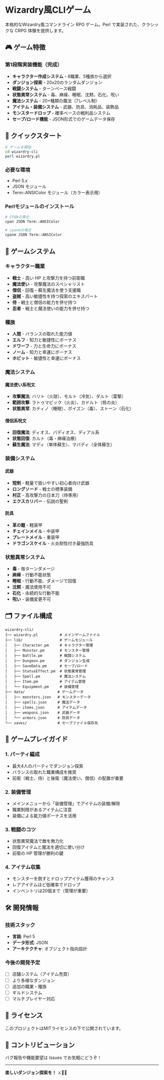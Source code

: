 # Wizardry風CLIゲーム

本格的なWizardry風コマンドライン RPG ゲーム。Perl で実装された、クラシックな CRPG 体験を提供します。

## 🎮 ゲーム特徴

### 第1段階実装機能（完成）
- **キャラクター作成システム** - 6職業、5種族から選択
- **ダンジョン探索** - 20x20のランダムダンジョン
- **戦闘システム** - ターンベース戦闘
- **状態異常システム** - 毒、麻痺、睡眠、沈黙、石化、呪い
- **魔法システム** - 20+種類の魔法（7レベル制）
- **アイテム・装備システム** - 武器、防具、消耗品、装飾品
- **モンスタードロップ** - 確率ベースの戦利品システム
- **セーブ/ロード機能** - JSON形式でのゲームデータ保存

## 🚀 クイックスタート

```bash
# ゲームを開始
cd wizardry-cli
perl wizardry.pl
```

### 必要な環境
- Perl 5.x
- JSON モジュール
- Term::ANSIColor モジュール（カラー表示用）

### Perlモジュールのインストール
```bash
# CPANの場合
cpan JSON Term::ANSIColor

# cpanmの場合
cpanm JSON Term::ANSIColor
```

## 📖 ゲームシステム

### キャラクター職業
- **戦士** - 高い HP と攻撃力を持つ前衛職
- **魔法使い** - 攻撃魔法のスペシャリスト
- **僧侶** - 回復・蘇生魔法を使う支援職
- **盗賊** - 高い敏捷性を持つ探索のエキスパート  
- **侍** - 戦士と僧侶の能力を併せ持つ
- **忍者** - 戦士と魔法使いの能力を併せ持つ

### 種族
- **人間** - バランスの取れた能力値
- **エルフ** - 知力と敏捷性にボーナス
- **ドワーフ** - 力と生命力にボーナス  
- **ノーム** - 知力と幸運にボーナス
- **ホビット** - 敏捷性と幸運にボーナス

### 魔法システム
#### 魔法使い系呪文
- **攻撃魔法**: ハリト（火球）、モルト（冷気）、ダルト（雷撃）
- **範囲攻撃**: ラトゥマピック（火炎）、カドルト（核の炎）
- **状態異常**: カティノ（睡眠）、ポイズン（毒）、ストーン（石化）

#### 僧侶系呪文  
- **回復魔法**: ディオス、バディオス、ディアル系
- **状態回復**: カルト（毒・麻痺治療）
- **蘇生魔法**: マディ（単体蘇生）、マバディ（全体蘇生）

### 装備システム
#### 武器
- **短剣** - 軽量で扱いやすい初心者向け武器
- **ロングソード** - 戦士の標準装備
- **村正** - 高攻撃力の日本刀（侍専用）
- **エクスカリバー** - 伝説の聖剣

#### 防具  
- **革の鎧** - 軽装甲
- **チェインメイル** - 中装甲
- **プレートメイル** - 重装甲
- **ドラゴンスケイル** - 火炎耐性付き最強防具

### 状態異常システム
- **毒** - 毎ターンダメージ
- **麻痺** - 行動不能状態
- **睡眠** - 行動不能、ダメージで回復
- **沈黙** - 魔法使用不可
- **石化** - 永続的な行動不能
- **呪い** - 装備変更不可

## 🗂️ ファイル構成

```
wizardry-cli/
├── wizardry.pl          # メインゲームファイル
├── lib/                 # ゲームモジュール
│   ├── Character.pm     # キャラクター管理
│   ├── Monster.pm       # モンスター管理
│   ├── Battle.pm        # 戦闘システム
│   ├── Dungeon.pm       # ダンジョン生成
│   ├── SaveData.pm      # セーブ/ロード
│   ├── StatusEffect.pm  # 状態異常管理
│   ├── Spell.pm         # 魔法システム
│   ├── Item.pm          # アイテム管理
│   └── Equipment.pm     # 装備管理
├── data/               # ゲームデータ
│   ├── monsters.json   # モンスターデータ
│   ├── spells.json     # 魔法データ
│   ├── items.json      # アイテムデータ
│   ├── weapons.json    # 武器データ
│   └── armors.json     # 防具データ
└── saves/              # セーブファイル保存先
```

## 🎯 ゲームプレイガイド

### 1. パーティ編成
- 最大4人のパーティでダンジョン探索
- バランスの取れた職業構成を推奨
- 前衛（戦士、侍）と後衛（魔法使い、僧侶）の配置が重要

### 2. 装備管理
- メインメニューから「装備管理」でアイテムの装備/解除
- 職業制限があるアイテムに注意
- 装備による能力値ボーナスを活用

### 3. 戦闘のコツ
- 状態異常魔法で敵を無力化
- 回復アイテムと魔法を適切に使い分け
- 前衛の HP 管理が勝利の鍵

### 4. アイテム収集
- モンスターを倒すとドロップアイテム獲得のチャンス
- レアアイテムほど低確率でドロップ
- インベントリは20個まで（管理が重要）

## 🛠️ 開発情報

### 技術スタック
- **言語**: Perl 5
- **データ形式**: JSON
- **アーキテクチャ**: オブジェクト指向設計

### 今後の開発予定
- [ ] 店舗システム（アイテム売買）
- [ ] より多様なダンジョン
- [ ] 追加の職業・種族
- [ ] ギルドシステム
- [ ] マルチプレイヤー対応

## 📜 ライセンス

このプロジェクトはMITライセンスの下で公開されています。

## 🤝 コントリビューション

バグ報告や機能要望は Issues でお気軽にどうぞ！

---

**楽しいダンジョン探索を！** ⚔️🏰✨
